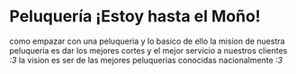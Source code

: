 # Peluquería ¡Estoy hasta el Moño!
como empazar con una peluqueria y lo basico de ello
 la mision de nuestra peluqueria es dar los mejores cortes y el mejor servicio a nuestros clientes _:3_
 la vision es ser de las  mejores peluquerias conocidas nacionalmente _:3_

